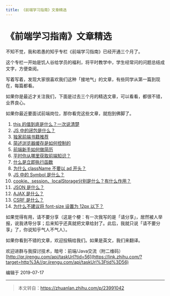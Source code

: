 ```yaml
---
title: 《前端学习指南》文章精选
---
```




# 《前端学习指南》文章精选

不知不觉，我和若愚的知乎专栏《前端学习指南》已经开通三个月了。

这个专栏一开始是饥人谷给学员的福利，将平时教学中，学生经常问的问题总结成文字，方便查阅。

写着写着，发现大家很喜欢我们这种「接地气」的文章，有些同学从第一篇到现在，每篇都看。

如果你是最近才关注我们，下面是过去三个月的精选文章，可以看看，都很不错，业界良心。

如果你最近要面试前端岗位，那你看完这些文章，就抱到佛脚了。

1. [this 的值到底是什么？一次说清楚](https://zhuanlan.zhihu.com/p/23804247?refer=study-fe)
2. [JS 中的闭包是什么？](https://zhuanlan.zhihu.com/p/22486908?refer=study-fe)
3. [独家前端书籍推荐](https://zhuanlan.zhihu.com/p/23700861?refer=study-fe)
4. [简述浏览器缓存是如何控制的](https://zhuanlan.zhihu.com/p/23299600?refer=study-fe)
5. [前端新手如何做简历](https://zhuanlan.zhihu.com/p/23105699?refer=study-fe)
6. [平时你从哪里获取前端知识？](https://zhuanlan.zhihu.com/p/22836435?refer=study-fe)
7. [什么是立即执行函数](https://zhuanlan.zhihu.com/p/22465092?refer=study-fe)
8. [为什么 className 不要以 ad 开头？](https://zhuanlan.zhihu.com/p/22440566?refer=study-fe)
9. [JS 中的 Symbol 是什么？](https://zhuanlan.zhihu.com/p/22652486?refer=study-fe)
10. [cookie、session、localStorage分别是什么？有什么作用？](https://zhuanlan.zhihu.com/p/22388743?refer=study-fe)
11. [JSON 是什么？](https://zhuanlan.zhihu.com/p/22627657?refer=study-fe)
12. [AJAX 是什么？](https://zhuanlan.zhihu.com/p/22564745?refer=study-fe)
13. [CSRF 是什么？](https://zhuanlan.zhihu.com/p/22521378?refer=study-fe)
14. [为什么不建议将 font-size 设置为 12px 以下？](https://zhuanlan.zhihu.com/p/22374961?refer=study-fe)

如果觉得有用，请不要分享（这是个梗：有一次我写的是「请分享」，居然被人举报，说我诱导分享；后来知乎还真就把文章给封了。此后，我就只说「请不要分享」了，你说知乎气人不气人）。

如果你看到不错的文章，欢迎投稿给我们。如果是英文，我们来翻译。

欢迎进群与我探讨技术，暗号：前端/Java交流（附二维码）[http://qr.jirengu.com/api/taskUrl?tid=56](https://link.zhihu.com/?target=http%3A//qr.jirengu.com/api/taskUrl%3Ftid%3D56)

编辑于 2019-07-17

------

> 本文转自：https://zhuanlan.zhihu.com/p/23991042